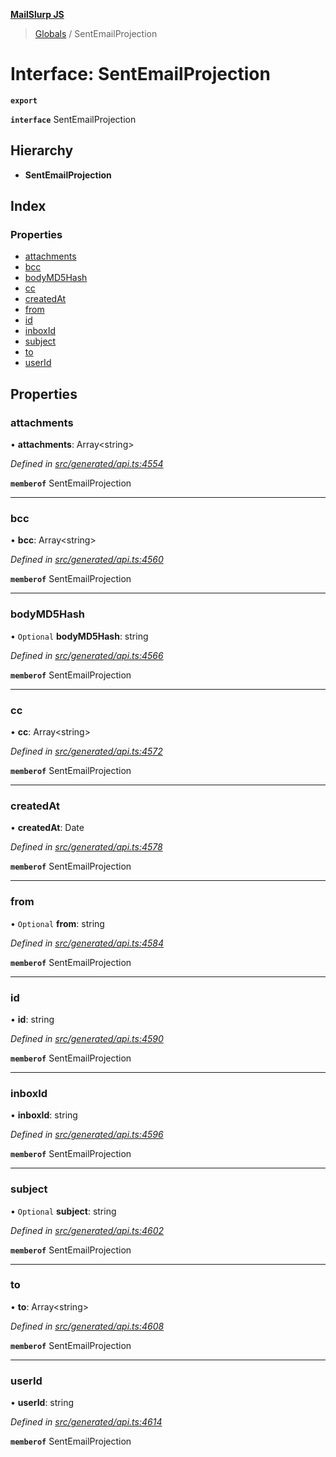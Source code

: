 **[MailSlurp JS](../README.md)**

> [Globals](../README.md) / SentEmailProjection

# Interface: SentEmailProjection

**`export`** 

**`interface`** SentEmailProjection

## Hierarchy

* **SentEmailProjection**

## Index

### Properties

* [attachments](sentemailprojection.md#attachments)
* [bcc](sentemailprojection.md#bcc)
* [bodyMD5Hash](sentemailprojection.md#bodymd5hash)
* [cc](sentemailprojection.md#cc)
* [createdAt](sentemailprojection.md#createdat)
* [from](sentemailprojection.md#from)
* [id](sentemailprojection.md#id)
* [inboxId](sentemailprojection.md#inboxid)
* [subject](sentemailprojection.md#subject)
* [to](sentemailprojection.md#to)
* [userId](sentemailprojection.md#userid)

## Properties

### attachments

•  **attachments**: Array\<string>

*Defined in [src/generated/api.ts:4554](https://github.com/mailslurp/mailslurp-client/blob/05090ce/src/generated/api.ts#L4554)*

**`memberof`** SentEmailProjection

___

### bcc

•  **bcc**: Array\<string>

*Defined in [src/generated/api.ts:4560](https://github.com/mailslurp/mailslurp-client/blob/05090ce/src/generated/api.ts#L4560)*

**`memberof`** SentEmailProjection

___

### bodyMD5Hash

• `Optional` **bodyMD5Hash**: string

*Defined in [src/generated/api.ts:4566](https://github.com/mailslurp/mailslurp-client/blob/05090ce/src/generated/api.ts#L4566)*

**`memberof`** SentEmailProjection

___

### cc

•  **cc**: Array\<string>

*Defined in [src/generated/api.ts:4572](https://github.com/mailslurp/mailslurp-client/blob/05090ce/src/generated/api.ts#L4572)*

**`memberof`** SentEmailProjection

___

### createdAt

•  **createdAt**: Date

*Defined in [src/generated/api.ts:4578](https://github.com/mailslurp/mailslurp-client/blob/05090ce/src/generated/api.ts#L4578)*

**`memberof`** SentEmailProjection

___

### from

• `Optional` **from**: string

*Defined in [src/generated/api.ts:4584](https://github.com/mailslurp/mailslurp-client/blob/05090ce/src/generated/api.ts#L4584)*

**`memberof`** SentEmailProjection

___

### id

•  **id**: string

*Defined in [src/generated/api.ts:4590](https://github.com/mailslurp/mailslurp-client/blob/05090ce/src/generated/api.ts#L4590)*

**`memberof`** SentEmailProjection

___

### inboxId

•  **inboxId**: string

*Defined in [src/generated/api.ts:4596](https://github.com/mailslurp/mailslurp-client/blob/05090ce/src/generated/api.ts#L4596)*

**`memberof`** SentEmailProjection

___

### subject

• `Optional` **subject**: string

*Defined in [src/generated/api.ts:4602](https://github.com/mailslurp/mailslurp-client/blob/05090ce/src/generated/api.ts#L4602)*

**`memberof`** SentEmailProjection

___

### to

•  **to**: Array\<string>

*Defined in [src/generated/api.ts:4608](https://github.com/mailslurp/mailslurp-client/blob/05090ce/src/generated/api.ts#L4608)*

**`memberof`** SentEmailProjection

___

### userId

•  **userId**: string

*Defined in [src/generated/api.ts:4614](https://github.com/mailslurp/mailslurp-client/blob/05090ce/src/generated/api.ts#L4614)*

**`memberof`** SentEmailProjection
